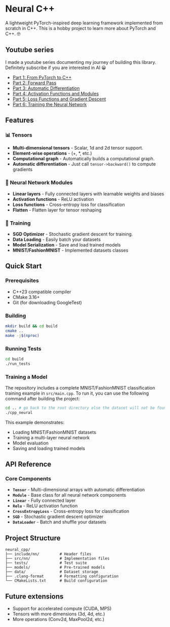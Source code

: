 # Neural C++

A lightweight PyTorch-inspired deep learning framework implemented from scratch in C++. This is a hobby project to learn more about PyTorch and C++. 🤓

## Youtube series

I made a youtube series documenting my journey of building this library. Definitely subscribe if you are interested in AI 😀

- [Part 1: From PyTorch to C++](https://youtu.be/BTkIWUupQpk)
- [Part 2: Forward Pass](https://youtu.be/IJf3HhUJEeg)
- [Part 3: Automatic Differentiation](https://youtu.be/sqF4tAcOin0)
- [Part 4: Activation Functions and Modules](https://youtu.be/KTKd-EnLn6U)
- [Part 5: Loss Functions and Gradient Descent](https://youtu.be/s0P4xH14D1k)
- [Part 6: Training the Neural Network](https://youtu.be/yrCd-6s4E4A)

## Features

### 📊 **Tensors**

- **Multi-dimensional tensors** - Scalar, 1d and 2d tensor support.
- **Element-wise operations** - (+, \*, etc.)
- **Computational graph** - Automatically builds a computational graph.
- **Automatic differentiation** - Just call `tensor->backward()` to compute gradients

### 🧠 **Neural Network Modules**

- **Linear layers** - Fully connected layers with learnable weights and biases
- **Activation functions** - ReLU activation
- **Loss functions** - Cross-entropy loss for classification
- **Flatten** - Flatten layer for tensor reshaping

### 🚀 **Training**

- **SGD Optimizer** - Stochastic gradient descent for training.
- **Data Loading** - Easily batch your datasets
- **Model Serialization** - Save and load trained models
- **MNIST/FashionMNIST** - Implemented datasets classes

## Quick Start

### Prerequisites

- C++23 compatible compiler
- CMake 3.16+
- Git (for downloading GoogleTest)

### Building

```bash
mkdir build && cd build
cmake ..
make -j$(nproc)
```

### Running Tests

```bash
cd build
./run_tests
```

### Training a Model

The repository includes a complete MNIST/FashionMNIST classification training example in `src/main.cpp`. To run it, you can use the following command after building the project:

```bash
cd .. # go back to the root directory else the dataset will not be found
./cpp_neural
```

This example demonstrates:

- Loading MNIST/FashionMNIST datasets
- Training a multi-layer neural network
- Model evaluation
- Saving and loading trained models

## API Reference

### Core Components

- **`Tensor`** - Multi-dimensional arrays with automatic differentiation
- **`Module`** - Base class for all neural network components
- **`Linear`** - Fully connected layer
- **`Relu`** - ReLU activation function
- **`CrossEntropyLoss`** - Cross-entropy loss for classification
- **`SGD`** - Stochastic gradient descent optimizer
- **`DataLoader`** - Batch and shuffle your datasets

## Project Structure

```
neural_cpp/
├── include/nn/         # Header files
├── src/nn/             # Implementation files
├── tests/              # Test suite
├── models/             # Pre-trained models
├── data/               # Dataset storage
├── .clang-format       # Formatting configuration
└── CMakeLists.txt      # Build configuration
```

## Future extensions

- Support for accelerated compute (CUDA, MPS)
- Tensors with more dimensions (3d, 4d, etc.)
- More operations (Conv2d, MaxPool2d, etc.)
